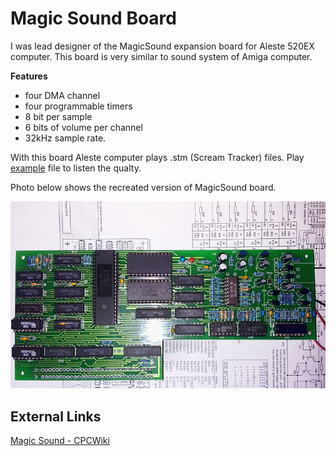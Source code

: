 # Magic Sound Board

I was lead designer of the MagicSound expansion board for Aleste 520EX computer. This board is very similar to sound system of Amiga computer.

**Features**

- four DMA channel
- four programmable timers
- 8 bit per sample
- 6 bits of volume per channel
- 32kHz sample rate. 

With this board Aleste computer plays .stm (Scream Tracker) files. Play [example](/projects/magic_sound/mag.mp3) file to listen the qualty. 

Photo below shows the recreated version of MagicSound board.

![Magic Sound](/projects/magic_sound/MagicSoundRecreated800.jpg)

## External Links

[Magic Sound - CPCWiki](http://www.cpcwiki.eu/index.php/Magic_Sound_Board)
